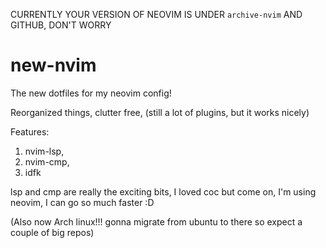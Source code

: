 CURRENTLY YOUR VERSION OF NEOVIM IS UNDER `archive-nvim` AND GITHUB, DON'T WORRY
# new-nvim

The new dotfiles for my neovim config!

Reorganized things, clutter free, (still a lot of plugins, but it works nicely)

Features:

1. nvim-lsp,
1. nvim-cmp,
1. idfk

lsp and cmp are really the exciting bits, I loved coc but come on, I'm using neovim, I can go so much faster :D

(Also now Arch linux!!! gonna migrate from ubuntu to there so expect a couple of big repos)
